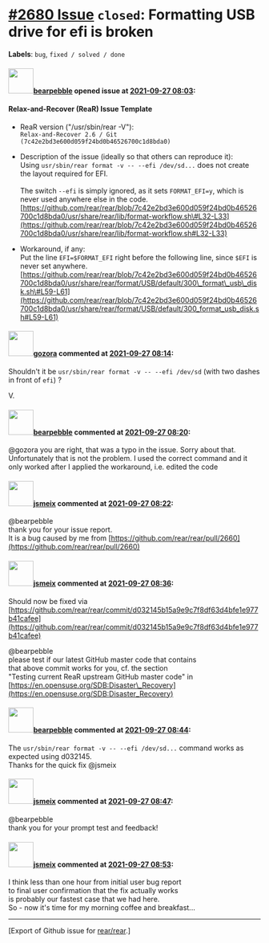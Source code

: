 [\#2680 Issue](https://github.com/rear/rear/issues/2680) `closed`: Formatting USB drive for efi is broken
=========================================================================================================

**Labels**: `bug`, `fixed / solved / done`

#### <img src="https://avatars.githubusercontent.com/u/90795310?u=39239f48709c3cff086d64b9b9e27e6680787b0f&v=4" width="50">[bearpebble](https://github.com/bearpebble) opened issue at [2021-09-27 08:03](https://github.com/rear/rear/issues/2680):

#### Relax-and-Recover (ReaR) Issue Template

-   ReaR version ("/usr/sbin/rear -V"):  
    `Relax-and-Recover 2.6 / Git (7c42e2bd3e600d059f24bd0b46526700c1d8bda0)`

-   Description of the issue (ideally so that others can reproduce
    it):  
    Using `usr/sbin/rear format -v -- --efi /dev/sd...` does not create
    the layout required for EFI.<br>  
    The switch `--efi` is simply ignored, as it sets `FORMAT_EFI=y`,
    which is never used anywhere else in the code.  
    [https://github.com/rear/rear/blob/7c42e2bd3e600d059f24bd0b46526700c1d8bda0/usr/share/rear/lib/format-workflow.sh\#L32-L33](https://github.com/rear/rear/blob/7c42e2bd3e600d059f24bd0b46526700c1d8bda0/usr/share/rear/lib/format-workflow.sh#L32-L33)

-   Workaround, if any:  
    Put the line `EFI=$FORMAT_EFI` right before the following line,
    since `$EFI` is never set anywhere.  
    [https://github.com/rear/rear/blob/7c42e2bd3e600d059f24bd0b46526700c1d8bda0/usr/share/rear/format/USB/default/300\_format\_usb\_disk.sh\#L59-L61](https://github.com/rear/rear/blob/7c42e2bd3e600d059f24bd0b46526700c1d8bda0/usr/share/rear/format/USB/default/300_format_usb_disk.sh#L59-L61)

#### <img src="https://avatars.githubusercontent.com/u/12116358?u=1c5ba9dcee5ca3082f03029a7fbe647efd30eb49&v=4" width="50">[gozora](https://github.com/gozora) commented at [2021-09-27 08:14](https://github.com/rear/rear/issues/2680#issuecomment-927636184):

Shouldn't it be `usr/sbin/rear format -v -- --efi /dev/sd` (with two
dashes in front of `efi`) ?

V.

#### <img src="https://avatars.githubusercontent.com/u/90795310?u=39239f48709c3cff086d64b9b9e27e6680787b0f&v=4" width="50">[bearpebble](https://github.com/bearpebble) commented at [2021-09-27 08:20](https://github.com/rear/rear/issues/2680#issuecomment-927640808):

@gozora you are right, that was a typo in the issue. Sorry about that.  
Unfortunately that is not the problem. I used the correct command and it
only worked after I applied the workaround, i.e. edited the code

#### <img src="https://avatars.githubusercontent.com/u/1788608?u=925fc54e2ce01551392622446ece427f51e2f0ce&v=4" width="50">[jsmeix](https://github.com/jsmeix) commented at [2021-09-27 08:22](https://github.com/rear/rear/issues/2680#issuecomment-927642761):

@bearpebble  
thank you for your issue report.  
It is a bug caused by me from
[https://github.com/rear/rear/pull/2660](https://github.com/rear/rear/pull/2660)

#### <img src="https://avatars.githubusercontent.com/u/1788608?u=925fc54e2ce01551392622446ece427f51e2f0ce&v=4" width="50">[jsmeix](https://github.com/jsmeix) commented at [2021-09-27 08:36](https://github.com/rear/rear/issues/2680#issuecomment-927652464):

Should now be fixed via  
[https://github.com/rear/rear/commit/d032145b15a9e9c7f8df63d4bfe1e977b41cafee](https://github.com/rear/rear/commit/d032145b15a9e9c7f8df63d4bfe1e977b41cafee)

@bearpebble  
please test if our latest GitHub master code that contains  
that above commit works for you, cf. the section  
"Testing current ReaR upstream GitHub master code" in  
[https://en.opensuse.org/SDB:Disaster\_Recovery](https://en.opensuse.org/SDB:Disaster_Recovery)

#### <img src="https://avatars.githubusercontent.com/u/90795310?u=39239f48709c3cff086d64b9b9e27e6680787b0f&v=4" width="50">[bearpebble](https://github.com/bearpebble) commented at [2021-09-27 08:44](https://github.com/rear/rear/issues/2680#issuecomment-927657576):

The `usr/sbin/rear format -v -- --efi /dev/sd...` command works as
expected using d032145.  
Thanks for the quick fix @jsmeix

#### <img src="https://avatars.githubusercontent.com/u/1788608?u=925fc54e2ce01551392622446ece427f51e2f0ce&v=4" width="50">[jsmeix](https://github.com/jsmeix) commented at [2021-09-27 08:47](https://github.com/rear/rear/issues/2680#issuecomment-927659650):

@bearpebble  
thank you for your prompt test and feedback!

#### <img src="https://avatars.githubusercontent.com/u/1788608?u=925fc54e2ce01551392622446ece427f51e2f0ce&v=4" width="50">[jsmeix](https://github.com/jsmeix) commented at [2021-09-27 08:53](https://github.com/rear/rear/issues/2680#issuecomment-927663179):

I think less than one hour from initial user bug report  
to final user confirmation that the fix actually works  
is probably our fastest case that we had here.  
So - now it's time for my morning coffee and breakfast...

------------------------------------------------------------------------

\[Export of Github issue for
[rear/rear](https://github.com/rear/rear).\]
